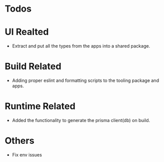 # Todos

# UI Realted
- Extract and put all the types from the apps into a shared package.

# Build Related
- Adding proper eslint and formatting scripts to the tooling package and apps.

# Runtime Related
- Added the functionality to generate the prisma client(db) on build.

# Others
- Fix env issues

